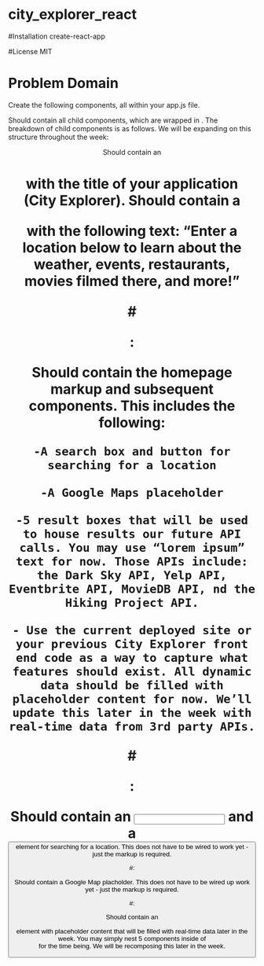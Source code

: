 # city_explorer_react

#Installation
create-react-app 

#License
MIT

# Problem Domain
Create the following components, all within your app.js file.

<App>
Should contain all child components, which are wrapped in <React.Fragment>. The breakdown of child components is as follows. We will be expanding on this structure throughout the week:

<App>
  <Header>
  <Main>
    <Search>
    <Map>
    <Result>
<Header>

Should contain an <h1> with the title of your application (City Explorer).
Should contain a <p> with the following text: “Enter a location below to learn about the weather, events, restaurants, movies filmed there, and more!”

#<Main>:

Should contain the homepage markup and subsequent components. This includes the following:

    -A search box and button for searching for a location

    -A Google Maps placeholder

    -5 result boxes that will be used to house results our future API calls. You may use “lorem ipsum” text for now. Those APIs include: the Dark Sky API, Yelp API, Eventbrite API, MovieDB API, nd the Hiking Project API.

    - Use the current deployed site or your previous City Explorer front end code as a way to capture what features should exist. All dynamic data should be filled with placeholder content for now. We’ll update this later in the week with real-time data from 3rd party APIs.

#<Search>:

Should contain an <input> and a <button> element for searching for a location. This does not have to be wired to work yet - just the markup is required.

#<Map>:

Should contain a Google Map placholder. This does not have to be wired up work yet - just the markup is required.

#<Result>:

Should contain an <section> element with placeholder content that will be filled with real-time data later in the week. You may simply nest 5 <Result> components inside of <Main> for the time being. We will be recomposing this later in the week.

